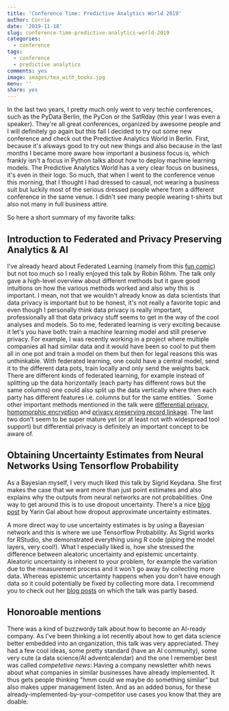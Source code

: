```yaml
---
title: 'Conference Time: Predictive Analytics World 2019'
author: Corrie
date: '2019-11-18'
slug: conference-time-predictive-analytics-world-2019
categories:
  - conference
tags:
  - conference
  - predictive analytics
comments: yes
image: images/tea_with_books.jpg
menu: ''
share: yes
---
```


In the last two years, I pretty much only went to very techie conferences, such as the PyData Berlin, the PyCon or the SatRday (this year I was even a speaker). They're all great conferences, organized by awesome people and I will definitely go again but this fall I decided to try out some new conference and check out the Predictive Analytics World in Berlin. First, because it's alsways good to try out new things and also because in the last months I became more aware how important a business focus is, which frankly isn't a focus in Python talks about how to deploy machine learning models. The Predictive Analytics World has a very clear focus on business, it's even in their logo. So much, that when I went to the conference venue this morning, that I thought I had dressed to casual, not wearing a business suit but luckily most of the serious dressed people where from a different conference in the same venue. I didn't see many people wearing t-shirts but also not many in full business attire. 

So here a short summary of my favorite talks:

## Introduction to Federated and Privacy Preserving Analytics & AI
I've already heard about Federated Learning (namely from this [fun comic](https://federated.withgoogle.com/)) but not too much so I really enjoyed this talk by Robin Röhm. The talk only gave a high-level overview about different methods but it gave good intuitions on how the various methods worked and also why this is important. I mean, not that we wouldn't already know as data scientists that data privacy is important but to be honest, it's not really a favorite topic and even though I personally think data privacy is really important, professionally all that data privacy stuff seems to get in the way of the cool analyses and models. So to me, federated learning is very exciting because it let's you have both: train a machine learning model and still preserve privacy. For example, I was recently working in a project where multiple companies all had similar data and it would have been so cool to put them all in one pot and train a model on them but then for legal reasons this was unthinkable. With federated learning, one could have a central model, send it to the different data pots, train locally and only send the weights back. There are different kinds of federated learning, for example instead of splitting up the data horizontally (each party has different rows but the same columns) one could also split up the data vertically where then each party has different features i.e. columns but for the same entities.
´
Some other important methods mentioned in the talk were [differential privacy](http://www.jetlaw.org/journal-archives/volume-21/volume-21-issue-1/differential-privacy-a-primer-for-a-non-technical-audience/), [homomorphic encryption](https://www.wired.com/2014/11/hacker-lexicon-homomorphic-encryption/) and [privacy preserving record linkage](https://www.data61.csiro.au/en/Our-Research/Our-Work/Privacy-Preserving-Record-Linkage). The last two don't seem to be super mature yet (or at least not with widespread tool support) but differential privacy is definitely an important concept to be aware of.

## Obtaining Uncertainty Estimates from Neural Networks Using Tensorflow Probability
As a Bayesian myself, I very much liked this talk by Sigrid Keydana. She first makes the case that we want more than just point estimates and also explains why the outputs from neural networks are not probabilities. One way to get around this is to use dropout uncertainty. There's a nice [blog post](http://mlg.eng.cam.ac.uk/yarin/blog_3d801aa532c1ce.html) by Yarin Gal about how dropout approximate uncertainty estimates. 

A more direct way to use uncertainty estimates is by using a Bayesian network and this is where we use Tensorflow Probability. As Sigrid works for RStudio, she demonstrated everything using R code (piping the model layers, very cool!). What I especially liked is, how she stressed the difference between aleatoric uncertainty and epistemic uncertainty. Aleatoric uncertainty is inherent to your problem, for example the variation due to the measurement process and it won't go away by collecting more data. Whereas epistemic uncertainty happens when you don't have enough data so it could potentially be fixed by collecting more data. I recommend you to check out her [blog posts](https://blogs.rstudio.com/tensorflow/posts/2019-11-13-variational-convnet/) on which the talk was partly based.

## Honoroable mentions
There was a kind of buzzwordy talk about how to become an AI-ready company. As I've been thinking a lot recently about how to get data science better embedded into an organization, this talk was very appreciated. They had a few cool ideas, some pretty standard (have an AI community), some very cute (a data science/AI adventcalendar) and the one I remember best was called _competetive news_: Having a company newsletter whith news about what companies in similar businesses have already implemented. It thus gets people thinking "hmm could we maybe do something similar" but also makes upper management listen. And as an added bonus, for these already-implemented-by-your-competitor use cases you know that they are doable. 